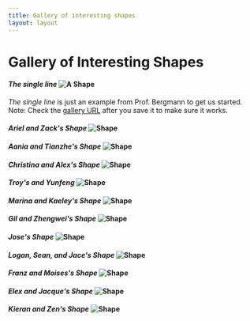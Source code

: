 ```yaml
---
title: Gallery of interesting shapes
layout: layout
---
```


# Gallery of Interesting Shapes



#### *The single line* ![A Shape](http://UW-GEOG458-Winter2017.github.io/galleries/shapes/lrb9-gallery.svg)
*The single line* is just an example from Prof. Bergmann to get us started. Note: Check the [gallery URL](http://UW-GEOG458-Winter2017.github.io/shapes.html) after you save it to make sure it works.

#### *Ariel and Zack's Shape* ![Shape](http://UW-GEOG458-Winter2017.github.io/galleries/shapes/ariel-zack.svg)

#### *Aania and Tianzhe's Shape* ![Shape](http://UW-GEOG458-Winter2017.github.io/galleries/shapes/Turtles_shape.svg)

#### *Christina and Alex's Shape* ![Shape](http://UW-GEOG458-Winter2017.github.io/galleries/shapes/christina-gallery.svg)

#### *Troy's and Yunfeng* ![Shape](http://UW-GEOG458-Winter2017.github.io/galleries/shapes/troy94-gallery.svg)

#### *Marina and Kaeley's Shape* ![Shape](http://UW-GEOG458-Winter2017.github.io/galleries/shapes/turtle-circle.svg)

#### *Gil and Zhengwei's Shape* ![Shape](https://UW-GEOG458-Winter2017.github.io/galleries/shapes/Snowflake.svg)

#### *Jose's Shape* ![Shape](https://UW-GEOG458-Winter2017.github.io/galleries/shapes/loperz23-gallery.svg)

#### *Logan, Sean, and Jace's Shape*  ![Shape](https://UW-GEOG458-Winter2017.github.io/galleries/shapes/AmericanRings.svg)

#### *Franz and Moises's Shape* ![Shape](http://uw-geog458-winter2017.github.io/galleries/shapes/franzmoises-gallery.svg)

#### *Elex and Jacque's Shape* ![Shape](http://uw-geog458-winter2017.github.io/galleries/shapes/hillele-gallery.svg)

#### *Kieran and Zen's Shape* ![Shape](https://UW-GEOG458-Winter2017.github.io/blob/master/galleries/shapes/TurtleStar.svg)
